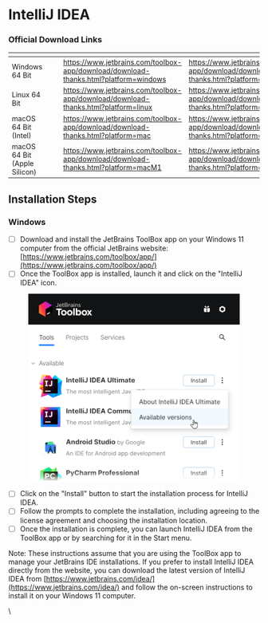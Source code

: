 # IntelliJ IDEA

### Official Download Links

<table data-card-size="large" data-view="cards"><thead><tr><th></th><th data-hidden></th><th data-hidden></th><th data-hidden data-type="content-ref"></th><th data-hidden data-card-target data-type="content-ref"></th></tr></thead><tbody><tr><td>Windows 64 Bit</td><td></td><td></td><td><a href="https://www.jetbrains.com/toolbox-app/download/download-thanks.html?platform=windows">https://www.jetbrains.com/toolbox-app/download/download-thanks.html?platform=windows</a></td><td><a href="https://www.jetbrains.com/toolbox-app/download/download-thanks.html?platform=windows">https://www.jetbrains.com/toolbox-app/download/download-thanks.html?platform=windows</a></td></tr><tr><td>Linux 64 Bit</td><td></td><td></td><td><a href="https://www.jetbrains.com/toolbox-app/download/download-thanks.html?platform=linux">https://www.jetbrains.com/toolbox-app/download/download-thanks.html?platform=linux</a></td><td><a href="https://www.jetbrains.com/toolbox-app/download/download-thanks.html?platform=linux">https://www.jetbrains.com/toolbox-app/download/download-thanks.html?platform=linux</a></td></tr><tr><td>macOS 64 Bit (Intel)</td><td></td><td></td><td><a href="https://www.jetbrains.com/toolbox-app/download/download-thanks.html?platform=mac">https://www.jetbrains.com/toolbox-app/download/download-thanks.html?platform=mac</a></td><td><a href="https://www.jetbrains.com/toolbox-app/download/download-thanks.html?platform=mac">https://www.jetbrains.com/toolbox-app/download/download-thanks.html?platform=mac</a></td></tr><tr><td>macOS 64 Bit (Apple Silicon)</td><td></td><td></td><td><a href="https://www.jetbrains.com/toolbox-app/download/download-thanks.html?platform=macM1">https://www.jetbrains.com/toolbox-app/download/download-thanks.html?platform=macM1</a></td><td><a href="https://www.jetbrains.com/toolbox-app/download/download-thanks.html?platform=macM1">https://www.jetbrains.com/toolbox-app/download/download-thanks.html?platform=macM1</a></td></tr></tbody></table>

## Installation Steps

### Windows

* [ ] Download and install the JetBrains ToolBox app on your Windows 11 computer from the official JetBrains website: [https://www.jetbrains.com/toolbox/app/](https://www.jetbrains.com/toolbox/app/)
* [ ] Once the ToolBox app is installed, launch it and click on the "IntelliJ IDEA" icon.

<figure><img src="../../.gitbook/assets/image.png" alt=""><figcaption></figcaption></figure>

* [ ] Click on the "Install" button to start the installation process for IntelliJ IDEA.
* [ ] Follow the prompts to complete the installation, including agreeing to the license agreement and choosing the installation location.
* [ ] Once the installation is complete, you can launch IntelliJ IDEA from the ToolBox app or by searching for it in the Start menu.

Note: These instructions assume that you are using the ToolBox app to manage your JetBrains IDE installations. If you prefer to install IntelliJ IDEA directly from the website, you can download the latest version of IntelliJ IDEA from [https://www.jetbrains.com/idea/](https://www.jetbrains.com/idea/) and follow the on-screen instructions to install it on your Windows 11 computer.

\
